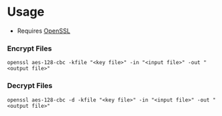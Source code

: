 # Usage

- Requires [OpenSSL](https://www.openssl.org/)

### Encrypt Files

`openssl aes-128-cbc -kfile "<key file>" -in "<input file>" -out "<output file>"`

### Decrypt Files

`openssl aes-128-cbc -d -kfile "<key file>" -in "<input file>" -out "<output file>"`